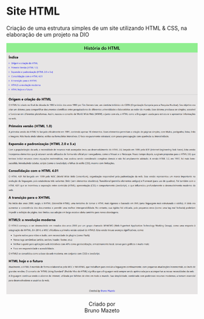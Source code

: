 # Site HTML

<p>Criação de uma estrutura simples de um site utilizando HTML & CSS, na elaboração de um 
projeto na DIO
</p>

<img src="Assets/image.png">

<p style="text-align: center">Criado por <br>Bruno Mazeto</br></p>

